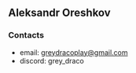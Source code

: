 ## Aleksandr Oreshkov

### Contacts

- email: [greydracoplay@gmail.com](mailto:greydracoplay@gmail.com)
- discord: grey_draco
